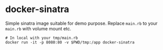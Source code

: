 docker-sinatra
==============

Simple sinatra image suitable for demo purpose. Replace `main.rb` to your `main.rb` with volume mount etc.

```
# In local with your tmp/main.rb
docker run -it -p 8080:80 -v $PWD/tmp:/app docker-sinatra
```
